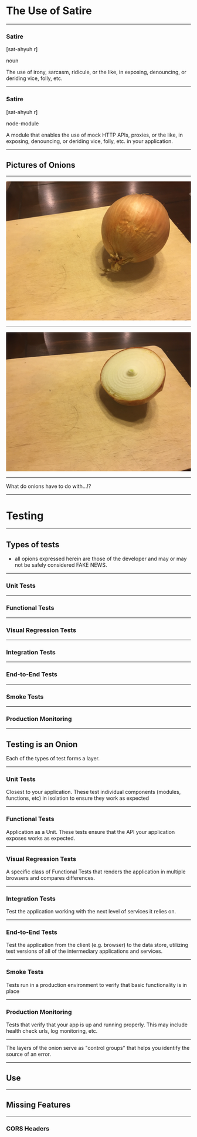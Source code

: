 # The Use of Satire

---

### Satire
[sat-ahyuh r] 

noun

The use of irony, sarcasm, ridicule, or the like, in exposing, denouncing, or deriding vice, folly, etc.

---

### Satire
[sat-ahyuh r] 

node-module

A module that enables the use of mock HTTP APIs, proxies, or the like, in exposing, denouncing, or deriding vice, folly, etc. in your application.

---

## Pictures of Onions

----

![](images/onion2.jpg)

----

![](images/onion3.jpg)

----

What do onions have to do with...!?

---

# Testing

----

## Types of tests

* all opions expressed herein are those of the developer and may or may not be safely considered FAKE NEWS.

----

### Unit Tests

----

### Functional Tests

----

### Visual Regression Tests

----

### Integration Tests

----

### End-to-End Tests

----

### Smoke Tests

----

### Production Monitoring

---

## Testing is an Onion

Each of the types of test forms a layer.

----

### Unit Tests

Closest to your application. These test individual components (modules, functions, etc) in isolation to ensure they work as expected

----

### Functional Tests

Application as a Unit. These tests ensure that the API your application exposes works as expected.

----

### Visual Regression Tests

A specific class of Functional Tests that renders the application in multiple browsers and compares differences.

----

### Integration Tests

Test the application working with the next level of services it relies on.

----

### End-to-End Tests

Test the application from the client (e.g. browser) to the data store, utilizing test versions of all of the intermediary applications and services.

----

### Smoke Tests

Tests run in a production environment to verify that basic functionality is in place

----

### Production Monitoring

Tests that verify that your app is up and running properly. This may include health check urls, log monitoring, etc.

----

The layers of the onion serve as "control groups" that helps you identify the source of an error.

---

## Use

---

## Missing Features

____

### CORS Headers
